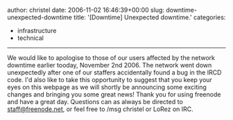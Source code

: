 author: christel
date: 2006-11-02 16:46:39+00:00
slug: downtime-unexpected-downtime
title: '[Downtime] Unexpected downtime.'
categories:
- infrastructure
- technical
---

We would like to apologise to those of our users affected by the network downtime earlier tooday, November 2nd 2006. The network went down unexpectedly after one of our staffers accidentally found a bug in the IRCD code.
I'd also like to take this opportunity to suggest that you keep your eyes on this webpage as we will shortly be announcing some exciting changes and bringing you some great news!
Thank you for using freenode and have a great day.
Questions can as always be directed to staff@freenode.net, or feel free to /msg christel or LoRez on IRC.

